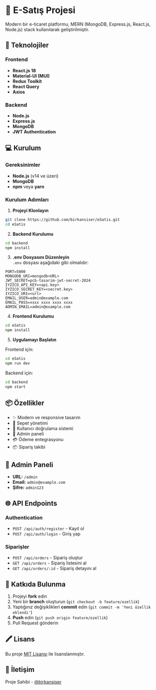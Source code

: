 # 🛒️ E-Satış Projesi  

Modern bir e-ticaret platformu, MERN (MongoDB, Express.js, React.js, Node.js) stack kullanılarak geliştirilmiştir.  

## 🚀 Teknolojiler  

### Frontend  
- **React.js 18**  
- **Material-UI (MUI)**  
- **Redux Toolkit**  
- **React Query**  
- **Axios**  

### Backend  
- **Node.js**  
- **Express.js**  
- **MongoDB**  
- **JWT Authentication**  

## 💻 Kurulum  

### Gereksinimler  
- **Node.js** (v14 ve üzeri)  
- **MongoDB**  
- **npm** veya **yarn**  

### Kurulum Adımları  

1. **Projeyi Klonlayın**  
```bash  
git clone https://github.com/birkansiser/eSatis.git  
cd eSatis  
```  

2. **Backend Kurulumu**  
```bash  
cd backend  
npm install  
```  

3. **.env Dosyasını Düzenleyin**  
`.env` dosyası aşağıdaki gibi olmalıdır:  
```env  
PORT=5000
MONGODB_URI=mongodb<URL>
JWT_SECRET=pcb-tasarim-jwt-secret-2024
IYZICO_API_KEY=<api.key>
IYZICO_SECRET_KEY=<secret.key>
IYZICO_URI=<url>
EMAIL_USER=admin@example.com
EMAIL_PASS=xxxx xxxx xxxx xxxx
ADMIN_EMAIL=admin@example.com 
```  

4. **Frontend Kurulumu**  
```bash  
cd eSatis  
npm install  
```  

5. **Uygulamayı Başlatın**  

Frontend için:  
```bash  
cd eSatis  
npm run dev  
```  

Backend için:  
```bash  
cd backend  
npm start  
```  

## 📦 Özellikler  

- ✨ Modern ve responsive tasarım  
- 🛒 Sepet yönetimi  
- 👤 Kullanıcı doğrulama sistemi  
- 🔐 Admin paneli  
- 💳 Ödeme entegrasyonu  
- 📦 Sipariş takibi  

## 🔑 Admin Paneli  

- **URL:** `/admin`  
- **Email:** `admin@example.com`  
- **Şifre:** `admin123`  

## 🌐 API Endpoints  

### Authentication  
- `POST /api/auth/register` - Kayıt ol  
- `POST /api/auth/login` - Giriş yap  

### Siparişler  
- `POST /api/orders` - Sipariş oluştur  
- `GET /api/orders` - Sipariş listesini al  
- `GET /api/orders/:id` - Sipariş detayını al  

## 🤝 Katkıda Bulunma  

1. Projeyi **fork** edin  
2. Yeni bir **branch** oluşturun (`git checkout -b feature/ozellik`)  
3. Yaptığınız değişiklikleri **commit** edin (`git commit -m 'Yeni özellik eklendi'`)  
4. **Push** edin (`git push origin feature/ozellik`)  
5. Pull Request gönderin  

## 🖍 Lisans  

Bu proje [MIT Lisansı](LICENSE) ile lisanslanmıştır.  

## 📧 İletişim  

Proje Sahibi - [@birkansiser](https://github.com/birkansiser)  
